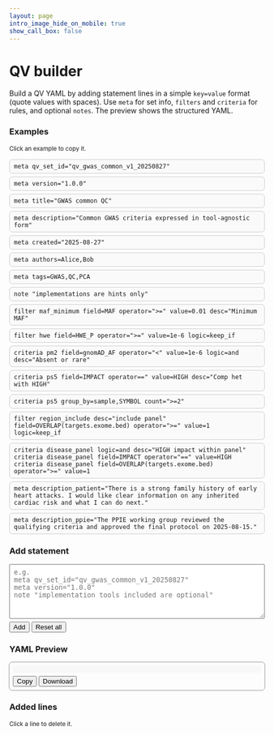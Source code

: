 ```yaml
---
layout: page
intro_image_hide_on_mobile: true
show_call_box: false
---
```


<body>
<h1>QV builder</h1>
  <!-- 1. About -->
  <section>
    <p>Build a QV YAML by adding statement lines in a simple <code>key=value</code> format (quote values with spaces). Use <code>meta</code> for set info, <code>filters</code> and <code>criteria</code> for rules, and optional <code>notes</code>. The preview shows the structured YAML.</p>
  </section>

  <!-- 2. Examples (click to copy or insert) -->
  <section>
    <h3>Examples</h3>
    <p><small>Click an example to copy it.</small></p>
    <div id="examples" class="examples">
      <div class="copy-example" data-text='meta qv_set_id="qv_gwas_common_v1_20250827"'><code>meta qv_set_id="qv_gwas_common_v1_20250827"</code></div>
      <div class="copy-example" data-text='meta version="1.0.0"'><code>meta version="1.0.0"</code></div>
      <div class="copy-example" data-text='meta title="GWAS common QC"'><code>meta title="GWAS common QC"</code></div>
      <div class="copy-example" data-text='meta description="Common GWAS criteria expressed in tool-agnostic form"'><code>meta description="Common GWAS criteria expressed in tool-agnostic form"</code></div>
      <div class="copy-example" data-text='meta created="2025-08-27"'><code>meta created="2025-08-27"</code></div>
      <div class="copy-example" data-text='meta authors=Alice,Bob'><code>meta authors=Alice,Bob</code></div>
      <div class="copy-example" data-text='meta tags=GWAS,QC,PCA'><code>meta tags=GWAS,QC,PCA</code></div>
      <div class="copy-example" data-text='note "implementations are hints only"'><code>note "implementations are hints only"</code></div>
      <div class="copy-example" data-text='filter maf_minimum field=MAF operator=">=" value=0.01 desc="Minimum MAF"'><code>filter maf_minimum field=MAF operator=">=" value=0.01 desc="Minimum MAF"</code></div>
      <div class="copy-example" data-text='filter hwe field=HWE_P operator=">=" value=1e-6 logic=keep_if'><code>filter hwe field=HWE_P operator=">=" value=1e-6 logic=keep_if</code></div>
      <div class="copy-example" data-text='criteria pm2 field=gnomAD_AF operator="<" value=1e-6 logic=and desc="Absent or rare"'><code>criteria pm2 field=gnomAD_AF operator="<" value=1e-6 logic=and desc="Absent or rare"</code></div>
      <div class="copy-example" data-text='criteria ps5 field=IMPACT operator="==" value=HIGH desc="Comp het with HIGH"'><code>criteria ps5 field=IMPACT operator==" value=HIGH desc="Comp het with HIGH"</code></div>
      <div class="copy-example" data-text='criteria ps5 group_by=sample,SYMBOL count=">=2"'><code>criteria ps5 group_by=sample,SYMBOL count="&gt;=2"</code></div>
      <div class="copy-example" data-text='filter region_include desc="include panel" field=OVERLAP(targets.exome.bed) operator=">=" value=1 logic=keep_if'><code>filter region_include desc="include panel" field=OVERLAP(targets.exome.bed) operator="&gt;=" value=1 logic=keep_if</code></div>
      <div class="copy-example" data-text='criteria disease_panel logic=and desc="HIGH impact within panel"&#10;criteria disease_panel field=IMPACT operator="==" value=HIGH&#10;criteria disease_panel field=OVERLAP(targets.exome.bed) operator=">=" value=1'><code>criteria disease_panel logic=and desc="HIGH impact within panel"<br>criteria disease_panel field=IMPACT operator="==" value=HIGH<br>criteria disease_panel field=OVERLAP(targets.exome.bed) operator="&gt;=" value=1</code></div>
      <div class="copy-example" data-text='meta description_patient="There is a strong family history of early heart attacks. I would like clear information on any inherited cardiac risk and what I can do next."'><code>meta description_patient="There is a strong family history of early heart attacks. I would like clear information on any inherited cardiac risk and what I can do next."</code></div>
      <div class="copy-example" data-text='meta description_ppie="The PPIE working group reviewed the qualifying criteria and approved their recommendation document on 2025-08-15."'><code>meta description_ppie="The PPIE working group reviewed the qualifying criteria and approved the final protocol on 2025-08-15."</code></div>
  </div>
  </section>

<!-- 3. Add statement (full width, resizable textarea with wrapping) -->
<section>
  <h3>Add statement</h3>
  <textarea
    id="stmt"
    rows="6"
    wrap="soft"
    placeholder='e.g.
meta qv_set_id="qv_gwas_common_v1_20250827"
meta version="1.0.0"
note "implementation tools included are optional"'
    style="width:100%; padding:8px; font-family: ui-monospace, monospace; resize: vertical; white-space: pre-wrap; overflow-wrap: anywhere;"
  ></textarea>
  <div style="margin-top:6px;">
    <button onclick="addFromTextarea()">Add</button>
    <button onclick="resetAll()">Reset all</button>
  </div>
  <div id="error" class="error" style="color:red; margin-top:4px;"></div>
</section>


  <!-- 4. QV set YAML preview -->
  <section>
    <h3>YAML Preview</h3>
    <div style="outline: 1px solid #999; padding: 0.5em; border-radius: 6px;">
      <pre id="yaml" style="white-space:pre; overflow:auto; background:#f8f8f8; padding:0.5em; margin:0;"></pre>
      <div style="margin-top:6px;">
        <button onclick="copyYaml()">Copy</button>
        <button onclick="downloadYaml()">Download</button>
      </div>
    </div>
  </section>

  <!-- 5. Added lines -->
  <section>
    <h3>Added lines</h3>
    <p><small>Click a line to delete it.</small></p>
    <div id="chips" class="chips"></div>
  </section>

  <style>
    .examples { display:block; }
    .copy-example {
      border: 1px solid #ccc;
      border-radius: 6px;
      padding: 6px 8px;
      margin: 6px 0;
      cursor: pointer;
      background: #fafafa;
      user-select: none;
    }
    .copy-example:active { background:#f0f0f0; }
    .chips { display:block; }
    .chip {
      display:block;
      border: 1px dashed #999;
      border-radius: 6px;
      padding: 6px 8px;
      margin: 6px 0;
      cursor: pointer;
      background:#fff;
      font-family: ui-monospace, monospace;
      user-select: none;
    }
    code { font-family: ui-monospace, SFMono-Regular, Menlo, Consolas, monospace; }
  </style>

  <script src="https://cdn.jsdelivr.net/npm/js-yaml@4.1.0/dist/js-yaml.min.js"></script>
  <script>
    let lines = [];

    // examples: click copies, shift-click inserts
    document.addEventListener("click", (e) => {
      const el = e.target.closest(".copy-example");
      if (!el) return;
      const txt = el.getAttribute("data-text");
      navigator.clipboard?.writeText(txt);
      if (e.shiftKey) {
        try {
          parseLine(txt);
          lines.push(txt);
          render();
        } catch (err) {
          document.getElementById("error").textContent = err.message;
        }
      }
    });

    function addLine() {
      const stmt = document.getElementById("stmt").value.trim();
      if (!stmt) return;
      try {
        parseLine(stmt);
        lines.push(stmt);
        document.getElementById("stmt").value = "";
        document.getElementById("error").textContent = "";
        render();
      } catch (e) {
        document.getElementById("error").textContent = e.message;
      }
    }

    function resetAll() {
      lines = [];
      render();
    }

    function removeLine(i) {
      lines.splice(i,1);
      render();
    }

    <!-- function render() { -->
    <!--   // chips -->
    <!--   const chipsHtml = lines.map((l,i)=>`<div class="chip" title="Click to delete" onclick="removeLine(${i})">${escapeHtml(l)}</div>`).join(""); -->
    <!--   document.getElementById("chips").innerHTML = chipsHtml; -->
    <!---->
    <!--   // yaml -->
    <!--   const obj = buildYaml(lines); -->
    <!--   document.getElementById("yaml").textContent = jsyaml.dump(obj, { lineWidth: -1 }); -->
    <!-- } -->

    // simple head tokeniser
    function headTokens(line) {
      const m = line.trim().match(/^(\S+)(?:\s+(\S+))?(?:\s+(.*))?$/);
      if (!m) return [];
      return [m[1] || "", m[2] || "", m[3] || ""];
    }

    function parseLine(line) {
      const [kind] = headTokens(line);
      if (!kind) throw new Error("Empty line");
      if (!["meta","filter","criteria","note"].includes(kind))
        throw new Error("Unknown keyword: " + kind);
      // soft validation: prefer operator=".." not operator>=
      if (/operator[<>=]/.test(line) && !/operator\s*=\s*["']?[<>=]/.test(line)) {
        // still allow, normalise later
      }
      return true;
    }

    // key=value parser, normalises operator>= to operator=">="
    function parseKeyValsStr(rest) {
      const obj = {};
      let i = 0;

      const decodeOperatorEntity = (s) =>
        s.replace(/&lt;=?/g, m => m === "&lt;" ? "<" : "<=")
         .replace(/&gt;=?/g, m => m === "&gt;" ? ">" : ">=");

      const setKV = (k, v) => {
        if (!k) return;
        let key = k.trim();
        let val = v == null ? null : String(v).trim();

        // normalise bare operator forms like operator>=
        if (key.toLowerCase().startsWith("operator") && key.length > 8 && !val) {
          val = key.slice(8);
          key = "operator";
        }

        if (key === "desc") key = "description";
        if (key === "groupby") key = "group_by";

        if (val != null) {
          val = decodeOperatorEntity(val);
          // ensure operator is quoted
          if (key === "operator" && !/^["']/.test(val)) val = `"${val}"`;
          obj[key] = parseValue(val);
        } else {
          obj[key] = null;
        }
      };

      while (i < rest.length) {
        while (i < rest.length && /\s/.test(rest[i])) i++;
        if (i >= rest.length) break;

        if (!rest.slice(i).includes("=")) {
          const token = rest.slice(i).trim();
          if (token) setKV(token, null);
          break;
        }

        let kStart = i;
        while (i < rest.length && rest[i] !== "=" && !/\s/.test(rest[i])) i++;
        let key = rest.slice(kStart, i);

        while (i < rest.length && /\s/.test(rest[i])) i++;
        if (rest[i] !== "=") {
          const j = rest.indexOf(" ", kStart);
          const token = rest.slice(kStart, j === -1 ? rest.length : j);
          setKV(token, null);
          i = j === -1 ? rest.length : j + 1;
          continue;
        }
        i++; // '='

        while (i < rest.length && /\s/.test(rest[i])) i++;
        if (i >= rest.length) { setKV(key, ""); break; }

        let val = "";
        const quote = rest[i] === '"' || rest[i] === "'" ? rest[i] : null;
        if (quote) {
          i++;
          const start = i;
          while (i < rest.length && rest[i] !== quote) i++;
          val = rest.slice(start, i);
          if (i < rest.length && rest[i] === quote) i++;
          val = quote + val + quote;
        } else {
          const start = i;
          while (i < rest.length && !/\s/.test(rest[i])) i++;
          val = rest.slice(start, i);
        }

        setKV(key, val);
      }

      return obj;
    }

    function buildYaml(lines) {
      const out = {};
      const filters = {};
      const criteria = {};
      const notes = [];
      const meta = {};

      for (const line of lines) {
        const [kind, maybeLabel, restRaw] = headTokens(line);

        if (kind === "meta") {
          const rest = (maybeLabel ? maybeLabel + (restRaw ? " " + restRaw : "") : "").trim();
          if (!rest) continue;

          const eqIdx = rest.indexOf("=");
          if (eqIdx !== -1) {
            const kv = parseKeyValsStr(rest);
            Object.entries(kv).forEach(([k,v]) => meta[k] = v);
          } else {
            const sp = rest.split(/\s+/, 2);
            const k = sp[0];
            const v = sp.length === 2 ? sp[1] : "";
            meta[k] = parseValue(v);
          }
        }

        else if (kind === "note") {
          const raw = line.replace(/^note\s+/i,'').trim();
          notes.push(unquote(raw));
        }

        else if (kind === "filter") {
          const label = maybeLabel;
          if (!label) continue;
          filters[label] = filters[label] || {};
          const kv = parseKeyValsStr(restRaw || "");
          if (kv.description) { filters[label].description = kv.description; delete kv.description; }
          if (kv.logic){ filters[label].logic = kv.logic; delete kv.logic; }
          Object.assign(filters[label], kv);
        }

        else if (kind === "criteria") {
          const label = maybeLabel;
          if (!label) continue;
          criteria[label] = criteria[label] || { conditions: [] };
          const kv = parseKeyValsStr(restRaw || "");
          if (kv.description) { criteria[label].description = kv.description; delete kv.description; }
          if (kv.logic){ criteria[label].logic = kv.logic; delete kv.logic; }
          if (Object.keys(kv).length) criteria[label].conditions.push(kv);
        }
      }

      if (meta.qv_set_id) out.qv_set_id = meta.qv_set_id;
      if (meta.version)   out.version   = meta.version;
      if (meta.title)     out.title     = meta.title;
      if (meta.description) out.description = meta.description;

      const metaCopy = { ...meta };
      delete metaCopy.qv_set_id;
      delete metaCopy.version;
      delete metaCopy.title;
      delete metaCopy.description;
      if (Object.keys(metaCopy).length) out.metadata = metaCopy;

      if (Object.keys(filters).length) out.filters = filters;
      if (Object.keys(criteria).length) out.criteria = criteria;
      if (notes.length) out.notes = notes;

      return out;
    }

    function parseValue(v) {
      if (v === undefined || v === null) return null;
      const s = v.trim();

      if ((s.startsWith('"') && s.endsWith('"')) || (s.startsWith("'") && s.endsWith("'")))
        return s.slice(1,-1);

      if (/^(true|false)$/i.test(s)) return s.toLowerCase() === "true";
      if (s.toLowerCase() === "null") return null;

      if (/^-?\d+(\.\d+)?(e[+-]?\d+)?$/i.test(s)) return Number(s);

      if (s.includes(",")) return s.split(",").map(x => unquote(x.trim()));

      return s;
    }

    function unquote(t) {
      if ((t.startsWith('"') && t.endsWith('"')) || (t.startsWith("'") && t.endsWith("'")))
        return t.slice(1,-1);
      return t;
    }

    function copyYaml() {
      navigator.clipboard.writeText(document.getElementById("yaml").textContent);
    }

    function downloadYaml() {
      const obj = buildYaml(lines);
      const base = obj && obj.qv_set_id ? String(obj.qv_set_id) : "qv";
      const safe = base.replace(/[^A-Za-z0-9._-]/g, "_");
      const filename = `${safe}.yaml`;
    
      const content = jsyaml.dump(obj, { lineWidth: -1 });
      const blob = new Blob([content], { type: "text/yaml" });
      const a = document.createElement("a");
      a.href = URL.createObjectURL(blob);
      a.download = filename;
      a.click();
      URL.revokeObjectURL(a.href);
    }

    function escapeHtml(s) {
      return s.replace(/&/g,"&amp;").replace(/</g,"&lt;").replace(/>/g,"&gt;");
    }

    render();
  </script>

<!-- drop-in: add these helpers (below your other helpers) and replace render() -->

<script>
// helpers for human-friendly sorting of "Added lines"
function metaKeyWeight(k) {
  const order = ["qv_set_id","version","title","description","created","authors","tags"];
  const idx = order.indexOf(k);
  return idx === -1 ? 100 + (k || "").toLowerCase().charCodeAt(0) : idx;
}

function parseMetaKey(rest) {
  if (!rest) return "";
  const eq = rest.indexOf("=");
  if (eq !== -1) return rest.slice(0, eq).trim();
  const sp = rest.trim().split(/\s+/, 1);
  return sp[0] || "";
}

function getLineSortKey(line) {
  const [kind, label, rest] = headTokens(line);
  const cat = { meta: 0, filter: 1, criteria: 2, note: 3 }[kind] ?? 9;

  if (kind === "meta") {
    const metaRest = (label ? label + (rest ? " " + rest : "") : "");
    const k = parseMetaKey(metaRest);
    return `${String(cat).padStart(2,"0")}:${String(metaKeyWeight(k)).padStart(3,"0")}:${k.toLowerCase()}`;
  }
  if (kind === "filter") {
    return `${String(cat).padStart(2,"0")}:${(label || "").toLowerCase()}`;
  }
  if (kind === "criteria") {
    return `${String(cat).padStart(2,"0")}:${(label || "").toLowerCase()}`;
  }
  if (kind === "note") {
    return `${String(cat).padStart(2,"0")}:${(rest || line).toLowerCase()}`;
  }
  return `${String(cat)}:zzz:${line.toLowerCase()}`;
}

// Sorted display for added statement list 
function render() {
  // sorted chips but delete uses original indices
  const sorted = lines
    .map((l, idx) => ({ l, idx, key: getLineSortKey(l) }))
    .sort((a, b) => a.key.localeCompare(b.key));

  const chipsHtml = sorted
    .map(({ l, idx }) => `<div class="chip" title="Click to delete" onclick="removeLine(${idx})">${escapeHtml(l)}</div>`)
    .join("");
  document.getElementById("chips").innerHTML = chipsHtml;

  // yaml preview remains based on original lines order to preserve rule semantics
  const obj = buildYaml(lines);
  document.getElementById("yaml").textContent = jsyaml.dump(obj, { lineWidth: -1 });
}

// Helps multiline add statement entry
function addFromTextarea(){
  const ta = document.getElementById("stmt");
  const raw = ta.value;
  if (!raw.trim()) return;

  const linesIn = raw.split(/\r?\n/).map(s => s.trim()).filter(s => s.length > 0);

  for (const line of linesIn) {
    try {
      parseLine(line);
      lines.push(line);
    } catch (e) {
      document.getElementById("error").textContent = `${e.message}: ${line}`;
      render();
      return;
    }
  }

  ta.value = "";
  document.getElementById("error").textContent = "";
  render();
}
</script>


</body>

